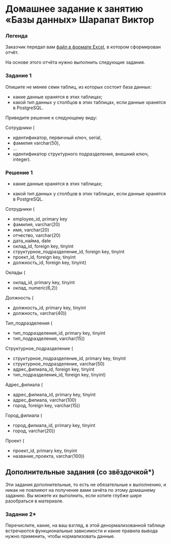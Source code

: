 # Домашнее задание к занятию «Базы данных» Шарапат Виктор

### Легенда

Заказчик передал вам [файл в формате Excel](https://github.com/netology-code/sdb-homeworks/blob/main/resources/hw-12-1.xlsx), в котором сформирован отчёт. 

На основе этого отчёта нужно выполнить следующие задания.

### Задание 1

Опишите не менее семи таблиц, из которых состоит база данных:

- какие данные хранятся в этих таблицах;
- какой тип данных у столбцов в этих таблицах, если данные хранятся в PostgreSQL.

Приведите решение к следующему виду:

Сотрудники (

- идентификатор, первичный ключ, serial,
- фамилия varchar(50),
- ...
- идентификатор структурного подразделения, внешний ключ, integer).

### Решение 1
- какие данные хранятся в этих таблицах;

  
- какой тип данных у столбцов в этих таблицах, если данные хранятся в PostgreSQL.

Сотрудники (
* employee_id, primary key 
* фамилия, varchar(20)
* имя, varchar(20)
* отчество, varchar(20)
* дата_найма, date
* оклад_id, foreign key, tinyint
* структурное_подразделение_id, foreign key, tinyint
* проект_id, foreign key, tinyint
* должность_id, foreign key, tinyint)
  

Оклады (
* оклад_id, primary key, tinyint
* оклад, numeric(6,2))
  

Должность (
* должность_id, primary key, tinyint
* должность, varchar(40))
  

Тип_подразделения (
* тип_подразделения_id, primary key, tinyint
* тип_подразделения, varchar(15))
  

Структурное_подразделение (
* структурное_подразделение_id, primary key, tinyint
* структурное_подразделение, varchar(50)
* адрес_филиала_id, foreign key, tinyint 
* тип_подразделения_id, foreign key, tinyint)
  

Адрес_филиала (
* адрес_филиала_id, primary key, tinyint
* адрес_филиала, varchar(100)
* город, foreign key, varchar(15))

Город_филиала (
* город_филиала_id, primary key, tinyint
* город, varchar(20))


Проект (
* проект_id, primary key, tinyint
* название_проекта, varchar(100))

## Дополнительные задания (со звёздочкой*)
Эти задания дополнительные, то есть не обязательные к выполнению, и никак не повлияют на получение вами зачёта по этому домашнему заданию. Вы можете их выполнить, если хотите глубже шире разобраться в материале.


### Задание 2*

Перечислите, какие, на ваш взгляд, в этой денормализованной таблице встречаются функциональные зависимости и какие правила вывода нужно применить, чтобы нормализовать данные.
